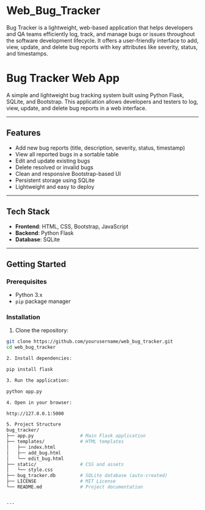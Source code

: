 # Web_Bug_Tracker
Bug Tracker is a lightweight, web-based application that helps developers and QA teams efficiently log, track, and manage bugs or issues throughout the software development lifecycle. It offers a user-friendly interface to add, view, update, and delete bug reports with key attributes like severity, status, and timestamps. 
# Bug Tracker Web App

A simple and lightweight bug tracking system built using Python Flask, SQLite, and Bootstrap. This application allows developers and testers to log, view, update, and delete bug reports in a web interface.

---

## Features

- Add new bug reports (title, description, severity, status, timestamp)
- View all reported bugs in a sortable table
- Edit and update existing bugs
- Delete resolved or invalid bugs
- Clean and responsive Bootstrap-based UI
- Persistent storage using SQLite
- Lightweight and easy to deploy

---

## Tech Stack

- **Frontend**: HTML, CSS, Bootstrap, JavaScript
- **Backend**: Python Flask
- **Database**: SQLite

---

## Getting Started

### Prerequisites

- Python 3.x
- `pip` package manager

### Installation

1. Clone the repository:

```bash
git clone https://github.com/yourusername/web_bug_tracker.git
cd web_bug_tracker

2. Install dependencies:

pip install flask

3. Run the application:

python app.py

4. Open in your browser:

http://127.0.0.1:5000

5. Project Structure
bug_tracker/
├── app.py                 # Main Flask application
├── templates/             # HTML templates
│   ├── index.html
│   ├── add_bug.html
│   └── edit_bug.html
├── static/                # CSS and assets
│   └── style.css
├── bug_tracker.db         # SQLite database (auto-created)
├── LICENSE                # MIT License
└── README.md              # Project documentation


---


